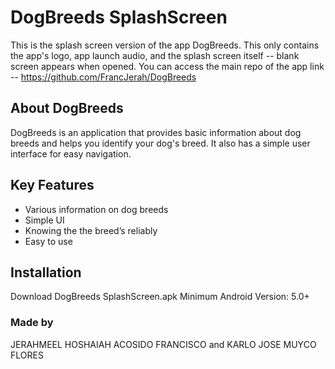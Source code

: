 # DogBreeds SplashScreen
This is the splash screen version of the app DogBreeds. This only contains the app's logo, app launch audio, and the splash screen itself -- blank screen appears when opened. You can access the main repo of the app link -- https://github.com/FrancJerah/DogBreeds

## About DogBreeds
DogBreeds is an application that provides basic information about dog breeds and helps you identify your dog's breed. It also has a simple user interface for easy navigation.

## Key Features
* Various information on dog breeds    
* Simple UI
* Knowing the the breed’s reliably
* Easy to use

## Installation
Download DogBreeds SplashScreen.apk
Minimum Android Version: 5.0+

### Made by
JERAHMEEL HOSHAIAH ACOSIDO FRANCISCO and KARLO JOSE MUYCO FLORES

